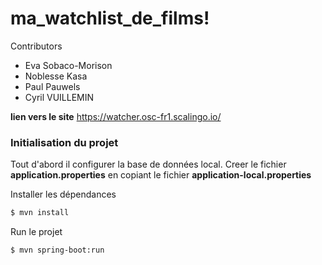 # ma_watchlist_de_films!

Contributors

  - Eva Sobaco-Morison
  - Noblesse Kasa
  - Paul Pauwels
  - Cyril VUILLEMIN
  
**lien vers le site** 
https://watcher.osc-fr1.scalingo.io/  
  
### Initialisation du projet

Tout d'abord il configurer la base de données local.
Creer le fichier **application.properties** en copiant le fichier **application-local.properties**

Installer les dépendances
```sh
$ mvn install
```

Run le projet
```sh
$ mvn spring-boot:run
```
